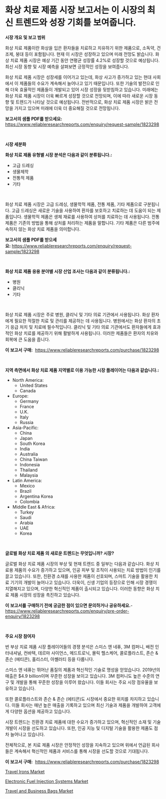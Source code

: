 <p><h1>화상 치료 제품 시장 보고서는 이 시장의 최신 트렌드와 성장 기회를 보여줍니다.</h1></p><p><strong>시장 개요 및 보고 범위</strong></p>
<p><p>화상 치료 제품이란 화상을 입은 환자들을 치료하고 치유하기 위한 제품으로, 소독약, 건조제, 붕대 등이 포함됩니다. 현재 이 시장은 성장하고 있으며 미래 전망도 밝습니다. 화상 치료 제품 시장은 예상 기간 동안 연평균 성장률 4.2%로 성장할 것으로 예상됩니다. 최신 시장 동향 및 시장 예측을 살펴보면 긍정적인 성장을 보여줍니다.</p><p>화상 치료 제품 시장은 성장세를 이어가고 있는데, 화상 사고가 증가하고 있는 현대 사회에서 이 제품들의 수요가 계속해서 늘어나고 있기 때문입니다. 또한 기술의 발전으로 인해 더욱 효율적인 제품들이 개발되고 있어 시장 성장을 뒷받침하고 있습니다. 미래에는 화상 치료 제품 시장이 더욱 빠르게 성장할 것으로 전망되며, 이에 따라 새로운 시장 동향 및 트렌드가 나타날 것으로 예상됩니다. 전반적으로, 화상 치료 제품 시장은 밝은 전망을 가지고 있으며 미래에 더욱 더 중요해질 것으로 전망됩니다.</p></p>
<p><strong>보고서의 샘플 PDF를 받으세요:</strong> <a href="https://www.reliableresearchreports.com/enquiry/request-sample/1823298">https://www.reliableresearchreports.com/enquiry/request-sample/1823298</a></p>
<p>&nbsp;</p>
<p><strong>시장 세분화</strong></p>
<p><strong>화상 치료 제품 유형별 시장 분석은 다음과 같이 분류됩니다.:</strong></p>
<p><ul><li>고급 드레싱</li><li>생물제학</li><li>전통적 제품</li><li>기타</li></ul></p>
<p>&nbsp;</p>
<p><p>화상 치료 제품 시장은 고급 드레싱, 생물학적 제품, 전통 제품, 기타 제품으로 구분됩니다. 고급 드레싱은 새로운 기술을 사용하여 환자를 보호하고 치료하는 데 도움이 되는 제품입니다. 생물학적 제품은 생체 재료를 사용하여 상처를 치료하는 데 사용됩니다. 전통 제품은 기존의 방법을 통해 상처를 처리하는 제품을 말합니다. 기타 제품은 다른 범주에 속하지 않는 화상 치료 제품을 의미합니다.</p></p>
<p><strong>보고서의 샘플 PDF를 받으세요:</strong>&nbsp;<a href="https://www.reliableresearchreports.com/enquiry/request-sample/1823298">https://www.reliableresearchreports.com/enquiry/request-sample/1823298</a></p>
<p>&nbsp;</p>
<p><strong> 화상 치료 제품 응용 분야별 시장 산업 조사는 다음과 같이 분류됩니다.:</strong></p>
<p><ul><li>병원</li><li>클리닉</li><li>기타</li></ul></p>
<p>&nbsp;</p>
<p><p>화상 치료 제품 시장은 주로 병원, 클리닉 및 기타 의료 기관에서 사용됩니다. 화상 환자에게 필요한 적절한 치료 및 관리를 제공하는 데 사용됩니다. 병원에서는 화상 환자의 초기 응급 처치 및 치료에 필수적입니다. 클리닉 및 기타 의료 기관에서도 환자들에게 효과적인 화상 치료를 제공하기 위해 활발하게 사용됩니다. 이러한 제품들은 환자의 치유와 회복에 큰 도움을 줍니다.</p></p>
<p><strong>이 보고서 구매:</strong>&nbsp; <a href="https://www.reliableresearchreports.com/purchase/1823298">https://www.reliableresearchreports.com/purchase/1823298</a></p>
<p>&nbsp;</p>
<p><strong>지역 측면에서 화상 치료 제품 지역별로 이용 가능한 시장 플레이어는 다음과 같습니다.:</strong></p>
<p><ul>
    <li>
        North America:
        <ul>
            <li>United States</li>
            <li>Canada</li>
        </ul>
    </li>
    <li>
        Europe:
        <ul>
            <li>Germany</li>
            <li>France</li>
            <li>U.K.</li>
            <li>Italy</li>
            <li>Russia</li>
        </ul>
    </li>
    <li>
        Asia-Pacific:
        <ul>
            <li>China</li>
            <li>Japan</li>
            <li>South Korea</li>
            <li>India</li>
            <li>Australia</li>
            <li>China Taiwan</li>
            <li>Indonesia</li>
            <li>Thailand</li>
            <li>Malaysia</li>
        </ul>
    </li>
    <li>
        Latin America:
        <ul>
            <li>Mexico</li>
            <li>Brazil</li>
            <li>Argentina Korea</li>
            <li>Colombia</li>
        </ul>
    </li>
    <li>
        Middle East & Africa:
        <ul>
            <li>Turkey</li>
            <li>Saudi</li>
            <li>Arabia</li>
            <li>UAE</li>
            <li>Korea</li>
        </ul>
    </li>
    </ul></p>
<p>&nbsp;</p>
<p><strong>글로벌 화상 치료 제품 의 새로운 트렌드는 무엇입니까? 시장?</strong></p>
<p><p>글로벌 화상 치료 제품 시장의 부상 및 현재 트렌드 중 일부는 다음과 같습니다. 화상 치료용 제품의 수요가 증가하고 있으며, 인공 피부 및 조직이 사용되는 치료 방법이 인기를 끌고 있습니다. 또한, 친환경 소재를 사용한 제품이 선호되며, 스마트 기술을 활용한 치료 기기의 개발이 늘어나고 있습니다. 더욱이, 신생 기업의 등장으로 인해 시장 경쟁이 치열해지고 있으며, 다양한 혁신적인 제품이 출시되고 있습니다. 이러한 동향은 화상 치료 제품 시장의 성장을 촉진하고 있습니다.</p></p>
<p><strong>이 보고서를 구매하기 전에 궁금한 점이 있으면 문의하거나 공유하세요.</strong>- <a href="https://www.reliableresearchreports.com/enquiry/pre-order-enquiry/1823298">https://www.reliableresearchreports.com/enquiry/pre-order-enquiry/1823298</a></p>
<p>&nbsp;</p>
<p><strong>주요 시장 참여자</strong></p>
<p><p>번 부상 치료 제품 시장 플레이어들의 경쟁 분석은 스미스 앤 네퓨, 3M 컴퍼니, 배전 인터내셔널, 컨바텍, 데르마 사이언스, 메드트로닉, 몰릭 헬스케어, 콜로플라스트, 존슨 & 존슨 (에티콘), 홀리스터, 아쎌러티 등을 다룹니다. </p><p>스미스 앤 네퓨는 뛰어난 품질의 제품과 혁신적인 기술로 명성을 얻었습니다. 2019년의 매출은 $4.9 billion이며 꾸준한 성장을 보이고 있습니다. 3M 컴퍼니도 높은 수준의 연구 및 개발을 통해 꾸준한 성장을 이루어 왔습니다. 이들 회사는 주요 시장 점유율을 보유하고 있습니다.</p><p>또한 콜로플라스트와 존슨 & 존슨 (에티콘)도 시장에서 중요한 위치를 차지하고 있습니다. 이들 회사는 매년 높은 매출을 기록하고 있으며 최신 기술과 제품을 개발하여 고객에게 다양한 옵션을 제공하고 있습니다.</p><p>시장 트렌드는 친환경 치료 제품에 대한 수요가 증가하고 있으며, 혁신적인 소재 및 기술 개발이 시장을 선도하고 있습니다. 또한, 인공 지능 및 디지털 기술을 활용한 제품도 점차 늘어나고 있습니다.</p><p>전체적으로, 본 치료 제품 시장은 안정적인 성장을 지속하고 있으며 위에서 언급된 회사들은 계속해서 혁신적인 제품과 서비스를 통해 시장을 선도할 것으로 기대됩니다.</p></p>
<p><strong>이 보고서 구매:</strong>&nbsp;&nbsp;<a href="https://www.reliableresearchreports.com/purchase/1823298">https://www.reliableresearchreports.com/purchase/1823298</a></p>
<p><p><a href="https://github.com/timeliteaut/Market-Research-Report-List-1/blob/main/travel-irons-market.md">Travel Irons Market</a></p><p><a href="https://iodized-pantydraco-05c.notion.site/Electronic-Fuel-Injection-Systems-Market-Size-Reflecting-a-Forecast-Till-2031-Market-By-Type-By-Ap-a99069e82205444f88bfc100458ded40">Electronic Fuel Injection Systems Market</a></p><p><a href="https://github.com/bobicer/Market-Research-Report-List-2/blob/main/travel-and-business-bags-market.md">Travel and Business Bags Market</a></p></p>
